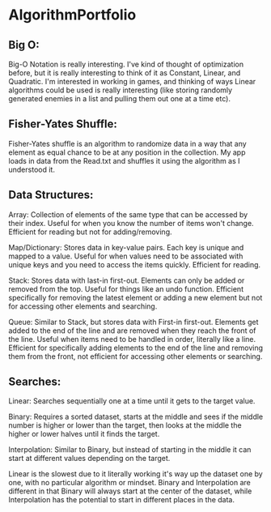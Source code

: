 # AlgorithmPortfolio

## Big O:

Big-O Notation is really interesting. I've kind of thought of optimization before, but it is really interesting to think of it as Constant, Linear, and Quadratic. I'm interested in working in games, and thinking of ways Linear algorithms could be used is really interesting (like storing randomly generated enemies in a list and pulling them out one at a time etc).

## Fisher-Yates Shuffle:
Fisher-Yates shuffle is an algorithm to randomize data in a way that any element as equal chance to be at any position in the collection. My app loads in data from the Read.txt and shuffles it using the algorithm as I understood it.

## Data Structures:

Array: Collection of elements of the same type that can be accessed by their index. Useful for when you know the number of items won't change. Efficient for reading but not for adding/removing.

Map/Dictionary: Stores data in key-value pairs. Each key is unique and mapped to a value. Useful for when values need to be associated with unique keys and you need to access the items quickly. Efficient for reading.

Stack: Stores data with last-in first-out. Elements can only be added or removed from the top. Useful for things like an undo function. Efficient specifically for removing the latest element or adding a new element but not for accessing other elements and searching.

Queue: Similar to Stack, but stores data with First-in first-out. Elements get added to the end of the line and are removed when they reach the front of the line. Useful when items need to be handled in order, literally like a line. Efficient for specifically adding elements to the end of the line and removing them from the front, not efficient for accessing other elements or searching.

## Searches:

Linear: Searches sequentially one at a time until it gets to the target value.

Binary: Requires a sorted dataset, starts at the middle and sees if the middle number is higher or lower than the target, then looks at the middle the higher or lower halves until it finds the target.

Interpolation: Similar to Binary, but instead of starting in the middle it can start at different values depending on the target.

Linear is the slowest due to it literally working it's way up the dataset one by one, with no particular algorithm or mindset. Binary and Interpolation are different in that Binary
will always start at the center of the dataset, while Interpolation has the potential to start in different places in the data.